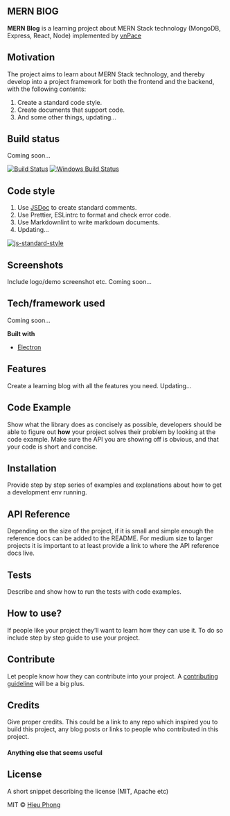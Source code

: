## MERN BlOG

**MERN Blog** is a learning project about MERN Stack technology (MongoDB, Express, React, Node) implemented by [vnPace](https://vnpace.dev)

## Motivation

The project aims to learn about MERN Stack technology, and thereby develop into a project framework for both the frontend and the backend, with the following contents:

1. Create a standard code style.
2. Create documents that support code.
3. And some other things, updating...

## Build status

Coming soon...

[![Build Status](https://travis-ci.org/akashnimare/foco.svg?branch=master)](https://travis-ci.org/akashnimare/foco)
[![Windows Build Status](https://ci.appveyor.com/api/projects/status/github/akashnimare/foco?branch=master&svg=true)](https://ci.appveyor.com/project/akashnimare/foco/branch/master)

## Code style

1. Use [JSDoc](https://jsdoc.app/) to create standard comments.
2. Use Prettier, ESLintrc to format and check error code.
3. Use Markdownlint to write markdown documents.
4. Updating...

[![js-standard-style](https://img.shields.io/badge/code%20style-standard-brightgreen.svg?style=flat)](https://github.com/feross/standard)

## Screenshots

Include logo/demo screenshot etc.
Coming soon...

## Tech/framework used

Coming soon...

<b>Built with</b>

- [Electron](https://electron.atom.io)

## Features

Create a learning blog with all the features you need.
Updating...

## Code Example

Show what the library does as concisely as possible, developers should be able to figure out **how** your project solves their problem by looking at the code example. Make sure the API you are showing off is obvious, and that your code is short and concise.

## Installation

Provide step by step series of examples and explanations about how to get a development env running.

## API Reference

Depending on the size of the project, if it is small and simple enough the reference docs can be added to the README. For medium size to larger projects it is important to at least provide a link to where the API reference docs live.

## Tests

Describe and show how to run the tests with code examples.

## How to use?

If people like your project they’ll want to learn how they can use it. To do so include step by step guide to use your project.

## Contribute

Let people know how they can contribute into your project. A [contributing guideline](https://github.com/zulip/zulip-electron/blob/master/CONTRIBUTING.md) will be a big plus.

## Credits

Give proper credits. This could be a link to any repo which inspired you to build this project, any blog posts or links to people who contributed in this project.

#### Anything else that seems useful

## License

A short snippet describing the license (MIT, Apache etc)

MIT © [Hieu Phong]()
